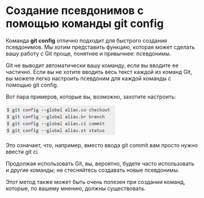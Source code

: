 # Создание псевдонимов с помощью команды git config

Команда __git config__ отлично подходит для быстрого создания псевдонимов.
Мы хотим представить функцию, которая может сделать вашу работу с Git проще, понятнее и привычнее: псевдонимы.

Git не выводит автоматически вашу команду, если вы вводите ее частично. Если вы не хотите вводить весь текст каждой из команд Git, вы можете легко настроить псевдоним для каждой команды с помощью git config.

Вот пара примеров, которые вы, возможно, захотите настроить:

![Пример Алиасов](Pic1.PNG)

Это означает, что, например, вместо ввода git commit вам просто нужно ввести git ci.

Продолжая использовать Git, вы, вероятно, будете часто использовать и другие команды; не стесняйтесь создавать новые псевдонимы.

Этот метод также может быть очень полезен при создании команд, которые, по вашему мнению, должны существовать.
